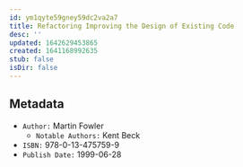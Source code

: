 ```yaml
---
id: ym1qyte59gney59dc2va2a7
title: Refactoring Improving the Design of Existing Code
desc: ''
updated: 1642629453865
created: 1641168992635
stub: false
isDir: false
---
```



## Metadata

- `Author:` Martin Fowler
  - `Notable Authors:` Kent Beck
- `ISBN:` 978-0-13-475759-9
- `Publish Date:` 1999-06-28
